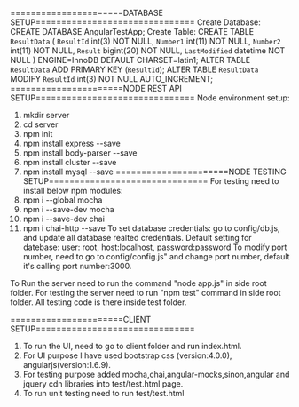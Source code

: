 ======================DATABASE SETUP===============================
Create Database: CREATE DATABASE AngularTestApp;
Create Table:
CREATE TABLE `ResultData` (
  `ResultId` int(3) NOT NULL,
  `Number1` int(11) NOT NULL,
  `Number2` int(11) NOT NULL,
  `Result` bigint(20) NOT NULL,
  `LastModified` datetime NOT NULL
) ENGINE=InnoDB DEFAULT CHARSET=latin1;
ALTER TABLE `ResultData`
ADD PRIMARY KEY (`ResultId`);
ALTER TABLE `ResultData`
MODIFY `ResultId` int(3) NOT NULL AUTO_INCREMENT;
======================NODE REST API SETUP===============================
Node environment setup:
1. mkdir server
2. cd server
3. npm init
4. npm install express --save
5. npm install body-parser --save
5. npm install cluster --save
6. npm install mysql --save
======================NODE TESTING SETUP===============================
For testing need to install below npm modules:
7. npm i --global mocha
8. npm i --save-dev mocha
9. npm i --save-dev chai
10. npm i chai-http --save
To set database credentials: go to config/db.js, and update all database realted credentials.
Default setting for datebase:
user: root,
host:localhost,
password:password
To modify port number, need to go to config/config.js" and change port number, default it's calling port number:3000.

To Run the server need to run the command "node app.js" in side root folder.
For testing the server need to run "npm test" command in side root folder.
All testing code is there inside test folder.

======================CLIENT SETUP===============================
1. To run the UI, need to go to client folder and run index.html.
2. For UI purpose I have used bootstrap css (version:4.0.0), angularjs(version:1.6.9).
3. For testing purpose added mocha,chai,angular-mocks,sinon,angular and jquery cdn libraries into test/test.html page.
4. To run unit testing need to run test/test.html

